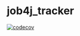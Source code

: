 # job4j_tracker

[![codecov](https://codecov.io/gh/Jazzik42/job4j_tracker/branch/master/graph/badge.svg?token=MYYNX8UXNQ)](https://codecov.io/gh/Jazzik42/job4j_tracker)
